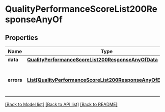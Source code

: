 # QualityPerformanceScoreList200ResponseAnyOf

## Properties
Name | Type | Description | Notes
------------ | ------------- | ------------- | -------------
**data** | [**QualityPerformanceScoreList200ResponseAnyOfData**](QualityPerformanceScoreList200ResponseAnyOfData.md) |  | [optional] 
**errors** | [**List[QualityPerformanceScoreList200ResponseAnyOfErrorsInner]**](QualityPerformanceScoreList200ResponseAnyOfErrorsInner.md) | Array of errors for any failing translation IDs | [optional] 

[[Back to Model list]](../README.md#documentation-for-models) [[Back to API list]](../README.md#documentation-for-api-endpoints) [[Back to README]](../README.md)


